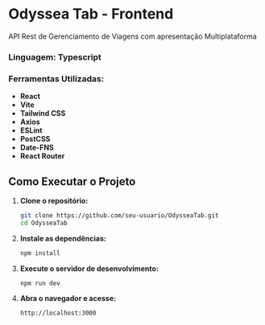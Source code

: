 # Odyssea Tab - Frontend

API Rest de Gerenciamento de Viagens com apresentação Multiplataforma

### Linguagem: Typescript

### Ferramentas Utilizadas:

- **React**
- **Vite**
- **Tailwind CSS**
- **Axios**
- **ESLint**
- **PostCSS**
- **Date-FNS**
- **React Router**

## Como Executar o Projeto

1. **Clone o repositório:**

    ```bash
    git clone https://github.com/seu-usuario/OdysseaTab.git
    cd OdysseaTab
    ```

2. **Instale as dependências:**

    ```bash
    npm install
    ```

3. **Execute o servidor de desenvolvimento:**

    ```bash
    npm run dev
    ```

4. **Abra o navegador e acesse:**

    ```
    http://localhost:3000
    ```
